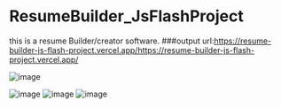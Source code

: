 # ResumeBuilder_JsFlashProject
this is a resume Builder/creator  software.
###output url:https://resume-builder-js-flash-project.vercel.app/https://resume-builder-js-flash-project.vercel.app/

![image](https://user-images.githubusercontent.com/39033056/136691483-fe757310-72d2-44f0-8a16-4d8d1a172633.png)

![image](https://user-images.githubusercontent.com/39033056/136691495-a7963cd9-0266-4a63-a101-d62e5ac56515.png)
![image](https://user-images.githubusercontent.com/39033056/136691496-5e3a5462-c52a-448d-b2e2-b1c342f54dcd.png)
![image](https://user-images.githubusercontent.com/39033056/136691528-a27782da-4b3d-48cf-bb69-b24dd097c224.png)
